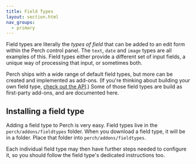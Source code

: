 ```yaml
---
title: Field Types
layout: section.html
nav_groups:
  - primary
---
```


Field types are literally the _types of field_ that can be added to an edit form within the Perch control panel. The `text`, `date` and `image` types are all examples of this. Field types either provide a different set of input fields, a unique way of processing that input, or sometimes both.

Perch ships with a wide range of default field types, but more can be created and implemented as add-ons. (If you're thinking about building your own field type, [check out the API](/api/field-types/).) Some of those field types are build as first-party add-ons, and are documented here.

## Installing a field type

Adding a field type to Perch is very easy. Field types live in the `perch/addons/fieldtypes` folder. When you download a field type, it will be in a folder. Place that folder into `perch/addons/fieldtypes`.

Each individual field type may then have further steps needed to configure it, so you should follow the field type's dedicated instructions too.
